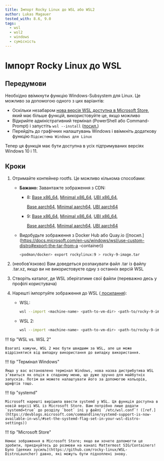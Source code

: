 ```yaml
---
title: Імпорт Rocky Linux до WSL або WSL2
author: Lukas Magauer
tested_with: 8.6, 9.0
tags:
  - wsl
  - wsl2
  - windows
  - сумісність
---
```


# Імпорт Rocky Linux до WSL

## Передумови

Необхідно ввімкнути функцію Windows-Subsystem для Linux. Це можливо за допомогою одного з цих варіантів:

- Оскільки незабаром [нова версія WSL доступна в Microsoft Store](https://apps.microsoft.com/store/detail/windows-subsystem-for-linux/9P9TQF7MRM4R), який має більше функцій, використовуйте це, якщо можливо
- Відкрийте адміністративний термінал (PowerShell або Command-Prompt) і запустіть `wsl --install` ([посил.](https://docs.microsoft.com/en-us/windows/wsl/install))
- Перейдіть до графічних налаштувань Windows і ввімкніть додаткову функцію `Підсистема Windows для Linux`

Тепер ця функція має бути доступна в усіх підтримуваних версіях Windows 10 і 11.

## Кроки

1. Отримайте контейнер rootfs. Це можливо кількома способами:

    - **Бажано:** Завантажте зображення з CDN:
        - 8: [Base x86_64](https://dl.rockylinux.org/pub/rocky/8/images/x86_64/Rocky-8-Container-Base.latest.x86_64.tar.xz), [Minimal x86_64](https://dl.rockylinux.org/pub/rocky/8/images/x86_64/Rocky-8-Container-Minimal.latest.x86_64.tar.xz), [UBI x86_64](https://dl.rockylinux.org/pub/rocky/8/images/x86_64/Rocky-8-Container-UBI.latest.x86_64.tar.xz),

            [Base aarch64](https://dl.rockylinux.org/pub/rocky/8/images/aarch64/Rocky-8-Container-Base.latest.aarch64.tar.xz), [Minimal aarch64](https://dl.rockylinux.org/pub/rocky/8/images/aarch64/Rocky-8-Container-Minimal.latest.aarch64.tar.xz), [UBI aarch64](https://dl.rockylinux.org/pub/rocky/8/images/aarch64/Rocky-8-Container-UBI.latest.aarch64.tar.xz)
        - 9: [Base x86_64](https://dl.rockylinux.org/pub/rocky/9/images/x86_64/Rocky-9-Container-Base.latest.x86_64.tar.xz), [Minimal x86_64](https://dl.rockylinux.org/pub/rocky/9/images/x86_64/Rocky-9-Container-Minimal.latest.x86_64.tar.xz), [UBI x86_64](https://dl.rockylinux.org/pub/rocky/9/images/x86_64/Rocky-9-Container-UBI.latest.x86_64.tar.xz),

            [Base aarch64](https://dl.rockylinux.org/pub/rocky/9/images/aarch64/Rocky-9-Container-Base.latest.aarch64.tar.xz), [Minimal aarch64](https://dl.rockylinux.org/pub/rocky/9/images/aarch64/Rocky-9-Container-Minimal.latest.aarch64.tar.xz), [UBI aarch64](https://dl.rockylinux.org/pub/rocky/9/images/aarch64/Rocky-9-Container-UBI.latest.aarch64.tar.xz)
    - Видобудьте зображення з Docker Hub або Quay.io ([посил.](https://docs.microsoft.com/en-us/windows/wsl/use-custom-distro#export-the-tar-from-a -container))

        ```sh
        <podman/docker> export rockylinux:9 > rocky-9-image.tar
        ```

2. (необов’язково) Вам доведеться розпакувати файл .tar із файлу .tar.xz, якщо ви не використовуєте одну з останніх версій WSL
3. Створіть каталог, де WSL зберігатиме свої файли (переважно десь у профілі користувача)
4. Нарешті імпортуйте зображення до WSL ([ посилання](https://docs.microsoft.com/en-us/windows/wsl/use-custom-distro#import-the-tar-file-into-wsl)):

    - WSL:

        ```sh
        wsl --import <machine-name> <path-to-vm-dir> <path-to/rocky-9-image.tar.xz>
        ```

    - WSL 2:

        ```sh
        wsl --import <machine-name> <path-to-vm-dir> <path-to/rocky-9-image.tar.xz> --version 2
        ```

!!! tip "WSL vs. WSL 2"

    Взагалі кажучи, WSL 2 має бути швидшим за WSL, але це може відрізнятися від випадку використання до випадку використання.

!!! tip "Термінал Windows"

    Якщо у вас встановлено термінал Windows, нова назва дистрибутива WSL з’явиться як опція в спадному меню, що дуже зручно для майбутніх запусків. Потім ви можете налаштувати його за допомогою кольорів, шрифтів тощо.

!!! tip "systemd"

    Microsoft нарешті вирішила ввести systemd у WSL. Ця функція доступна в новій версії WSL із Microsoft Store. Вам потрібно лише додати `systemd=true` до розділу `boot` ini у файлі `/etc/wsl.conf`! ([ref.](https://devblogs.microsoft.com/commandline/systemd-support-is-now-available-in-wsl/#set-the-systemd-flag-set-in-your-wsl-distro-settings))

!!! tip "Microsoft Store"

    Немає зображення в Microsoft Store; якщо ви хочете допомогти це зробити, приєднуйтесь до розмови на каналі Mattermost SIG/Containers! Було [деяких зусиль](https://github.com/rocky-linux/WSL-DistroLauncher) давно, які можуть бути підхоплені знову.

